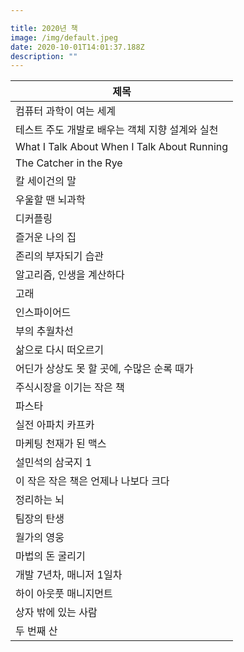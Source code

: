 ```yaml
---

title: 2020년 책
image: /img/default.jpeg
date: 2020-10-01T14:01:37.188Z
description: ""
---
```

| 제목                               |
| ------------------------------------------- |
| 컴퓨터 과학이 여는 세계                               |
| 테스트 주도 개발로 배우는 객체 지향 설계와 실천                 |
| What I Talk About When I Talk About Running |
| The Catcher in the Rye                      |
| 칼 세이건의 말                                    |
| 우울할 땐 뇌과학                                   |
| 디커플링                                        |
| 즐거운 나의 집                                    |
| 존리의 부자되기 습관                                 |
| 알고리즘, 인생을 계산하다                              |
| 고래                                          |
| 인스파이어드                                      |
| 부의 추월차선                                     |
| 삶으로 다시 떠오르기                                 |
| 어딘가 상상도 못 할 곳에, 수많은 순록 때가                   |
| 주식시장을 이기는 작은 책                               |
| 파스타                                         |
| 실전 아파치 카프카                                  |
| 마케팅 천재가 된 맥스                                |
| 설민석의 삼국지 1                                  |
| 이 작은 작은 책은 언제나 나보다 크다                       |
| 정리하는 뇌 |
| 팀장의 탄생 |
| 월가의 영웅 | 
| 마법의 돈 굴리기 |
| 개발 7년차, 매니저 1일차 |
| 하이 아웃풋 매니지먼트 |
| 상자 밖에 있는 사람 |
| 두 번째 산 |